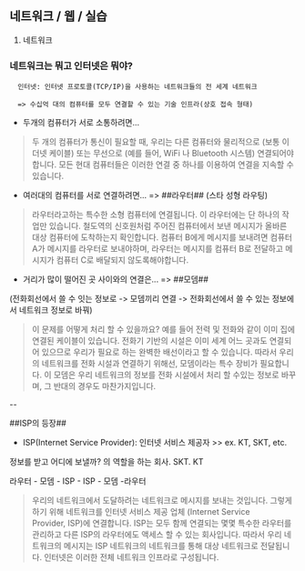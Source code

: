 ## 네트워크 / 웹 / 실습 


1. 네트워크


### 네트워크는 뭐고 인터넷은 뭐야?


      인터넷: 인터넷 프로토콜(TCP/IP)을 사용하는 네트워크들의 전 세계 네트워크

      => 수십억 대의 컴퓨터를 모두 연결할 수 있는 기술 인프라(상호 접속 형태)
      
      
* 두개의 컴퓨터가 서로 소통하려면...

>두 개의 컴퓨터가 통신이 필요할 때, 우리는 다른 컴퓨터와 물리적으로 (보통 이더넷 케이블) 또는 무선으로 (예를 들어, WiFi 나 Bluetooth 시스템) 연결되어야 합니다. 모든 현대 컴퓨터들은 이러한 연결 중 하나를 이용하여 연결을 지속할 수 있습니다.


* 여러대의 컴퓨터를 서로 연결하려면... => ##라우터##     (스타 성형 라우팅)

>라우터라고하는 특수한 소형 컴퓨터에 연결됩니다. 이 라우터에는 단 하나의 작업만 있습니다. 철도역의 신호원처럼 주어진 컴퓨터에서 보낸 메시지가 올바른 대상 컴퓨터에 도착하는지 확인합니다. 컴퓨터 B에게 메시지를 보내려면 컴퓨터 A가 메시지를 라우터로 보내야하며, 라우터는 메시지를 컴퓨터 B로 전달하고 메시지가 컴퓨터 C로 배달되지 않도록해야합니다.


* 거리가 많이 떨어진 곳 사이와의 연결은... => ##모뎀## 

(전화회선에서 쓸 수 잇는 정보로 -> 모뎀끼리 연결 -> 전화회선에서 쓸 수 있는 정보에서 네트워크 정보로 바꿔)


>이 문제를 어떻게 처리 할 수 있을까요? 예를 들어 전력 및 전화와 같이 이미 집에 연결된 케이블이 있습니다. 전화기 기반의 시설은 이미 세계 어느 곳과도 연결되어 있으므로 우리가 필요로 하는 완벽한 배선이라고 할 수 있습니다. 따라서 우리의 네트워크를 전화 시설과 연결하기 위해선, 모뎀이라는 특수 장비가 필요합니다. 이 모뎀은 우리 네트워크의 정보를 전화 시설에서 처리 할 수있는 정보로 바꾸며, 그 반대의 경우도 마찬가지입니다.


--

##ISP의 등장## 


* ISP(Internet Service Provider): 인터넷 서비스 제공자      >> ex. KT, SKT, etc.

정보를 받고 어디에 보낼까? 의 역할을 하는 회사. SKT. KT


라우터 - 모뎀 - ISP - ISP - 모뎀 -라우터


>우리의 네트워크에서 도달하려는 네트워크로 메시지를 보내는 것입니다. 그렇게하기 위해 네트워크를 인터넷 서비스 제공 업체 (Internet Service Provider, ISP)에 연결합니다. ISP는 모두 함께 연결되는 몇몇 특수한 라우터를 관리하고 다른 ISP의 라우터에도 액세스 할 수 있는 회사입니다. 따라서 우리 네트워크의 메시지는 ISP 네트워크의 네트워크를 통해 대상 네트워크로 전달됩니다. 인터넷은 이러한 전체 네트워크 인프라로 구성됩니다.

